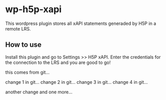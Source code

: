 wp-h5p-xapi
===========

This wordpress plugin stores all xAPI statements generaded by H5P in a remote LRS.

How to use
----------

Install this plugin and go to Settings >> H5P xAPI. Enter the credentials for the connection to the LRS and you are good to go!

this comes from git...

change 1 in git...
change 2 in git...
change 3 in git...
change 4 in git...

another change
and one more...
